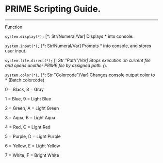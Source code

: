 # PRIME Scripting Guide.

***

Function


`system.display(*);` [*: Str/Numeral/Var] Displays * into console.

`system.input(*);` [*: Str/Numeral/Var] Prompts * into console, and stores user input.

`system.file.direct(*);` [*: Str "Path"/Var] Stops execution on current file and opens another PRIME file by assigned path. (*).

`system.color(*);` [*: Str "Colorcode"/Var] Changes console output color to * (Batch colorcode)

0 = Black,       8 = Gray

1 = Blue,        9 = Light Blue

2 = Green,       A = Light Green

3 = Aqua,        B = Light Aqua

4 = Red,         C = Light Red

5 = Purple,      D = Light Purple

6 = Yellow,      E = Light Yellow

7 = White,       F = Bright White
